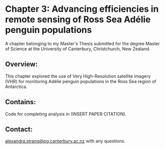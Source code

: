 # Chapter 3: Advancing efficiencies in remote sensing of Ross Sea Adélie penguin populations
A chapter belonging to my Master's Thesis submitted for the degree Master of Science at the University of Canterbury, Christchurch, New Zealand. 

## Overview:
This chapter explored the use of Very High-Resolution satellite imagery (VHR) for monitoring Adélie penguin populations in the Ross Sea region of Antarctica. 

## Contains:
Code for completing analysis in (INSERT PAPER CITATION).

## Contact:
alexandra.strang@pg.canterbury.ac.nz with any questions.
